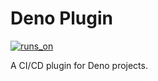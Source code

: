 
# Deno Plugin

[![runs_on](https://img.shields.io/badge/runs_on-Extism-4c30fc.svg?subject=runs_on&status=Extism&color=4c30fc)](https://modsurfer.dylibso.com/module?hash=2846f3e6aacc7fd5bb397379c79b63190c21787d73a79bd4c687ba8f0873f10f)

A CI/CD plugin for Deno projects.
